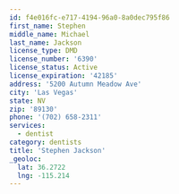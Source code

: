 ```yaml
---
id: f4e016fc-e717-4194-96a0-8a0dec795f86
first_name: Stephen
middle_name: Michael
last_name: Jackson
license_type: DMD
license_number: '6390'
license_status: Active
license_expiration: '42185'
address: '5200 Autumn Meadow Ave'
city: 'Las Vegas'
state: NV
zip: '89130'
phone: '(702) 658-2311'
services:
  - dentist
category: dentists
title: 'Stephen Jackson'
_geoloc:
  lat: 36.2722
  lng: -115.214
---
```

